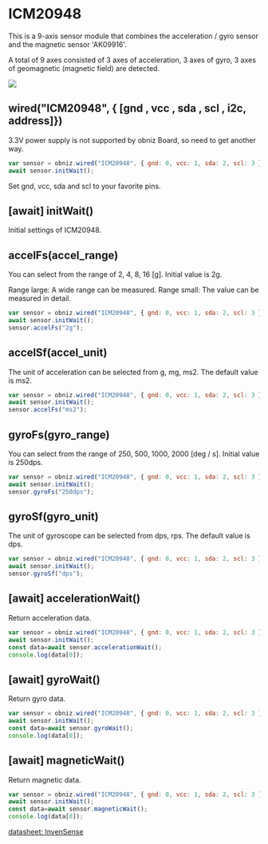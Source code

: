 # ICM20948

This is a 9-axis sensor module that combines the acceleration / gyro sensor and the magnetic sensor 'AK09916'.

A total of 9 axes consisted of 3 axes of acceleration, 3 axes of gyro, 3 axes of geomagnetic (magnetic field) are detected.

![](image.jpg)

## wired("ICM20948", { [gnd , vcc , sda , scl , i2c, address]})

3.3V power supply is not supported by obniz Board, so need to get another way.

```javascript
var sensor = obniz.wired("ICM20948", { gnd: 0, vcc: 1, sda: 2, scl: 3 });
await sensor.initWait();
```

Set gnd, vcc, sda and scl to your favorite pins.


## [await] initWait()

Initial settings of ICM20948.


## accelFs(accel_range)
You can select from the range of 2, 4, 8, 16 [g].
Initial value is 2g.

Range large: A wide range can be measured.
Range small: The value can be measured in detail.

```javascript
var sensor = obniz.wired("ICM20948", { gnd: 0, vcc: 1, sda: 2, scl: 3 });
await sensor.initWait();
sensor.accelFs("2g");
```

## accelSf(accel_unit)
The unit of acceleration can be selected from g, mg, ms2. The default value is ms2.

```javascript
var sensor = obniz.wired("ICM20948", { gnd: 0, vcc: 1, sda: 2, scl: 3 });
await sensor.initWait();
sensor.accelFs("ms2");
```

## gyroFs(gyro_range)
You can select from the range of 250, 500, 1000, 2000 [deg / s].
Initial value is 250dps.

```javascript
var sensor = obniz.wired("ICM20948", { gnd: 0, vcc: 1, sda: 2, scl: 3 });
await sensor.initWait();
sensor.gyroFs("250dps");
```

## gyroSf(gyro_unit)
The unit of gyroscope can be selected from dps, rps. The default value is dps.

```javascript
var sensor = obniz.wired("ICM20948", { gnd: 0, vcc: 1, sda: 2, scl: 3 });
await sensor.initWait();
sensor.gyroSf("dps");
```

## [await] accelerationWait()

Return acceleration data.

```javascript
var sensor = obniz.wired("ICM20948", { gnd: 0, vcc: 1, sda: 2, scl: 3 });
await sensor.initWait();
const data=await sensor.accelerationWait();
console.log(data[0]);
```

## [await] gyroWait()

Return gyro data.

```javascript
var sensor = obniz.wired("ICM20948", { gnd: 0, vcc: 1, sda: 2, scl: 3 });
await sensor.initWait();
const data=await sensor.gyroWait();
console.log(data[0]);
```

## [await] magneticWait()

Return magnetic data.

```javascript
var sensor = obniz.wired("ICM20948", { gnd: 0, vcc: 1, sda: 2, scl: 3 });
await sensor.initWait();
const data=await sensor.magneticWait();
console.log(data[0]);
```

[datasheet: InvenSense](https://www.invensense.com/wp-content/uploads/2016/06/DS-000189-ICM-20948-v1.3.pdf)

